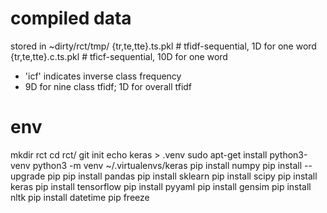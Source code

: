 # compiled data
stored in ~dirty/rct/tmp/
{tr,te,tte}.ts.pkl # tfidf-sequential, 1D for one word
{tr,te,tte}.c.ts.pkl # tficf-sequential, 10D for one word
  * 'icf' indicates inverse class frequency
  * 9D for nine class tfidf; 1D for overall tfidf

# env
mkdir rct
cd rct/
git init
echo keras > .venv
sudo apt-get install python3-venv
python3 -m venv ~/.virtualenvs/keras
pip install numpy
pip install --upgrade pip
pip install pandas
pip install sklearn
pip install scipy
pip install keras
pip install tensorflow
pip install pyyaml
pip install gensim
pip install nltk
pip install datetime
pip freeze
